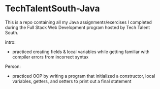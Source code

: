 ﻿# TechTalentSouth-Java
This is a repo containing all my Java assignments/exercises I completed during the Full Stack Web Development program hosted by Tech Talent South.

intro:
- practiced creating fields & local variables while getting familiar with compiler errors from incorrect syntax

Person:
- practiced OOP by writing a program that initialized a constructor, local variables, getters, and setters to print out a final statement
